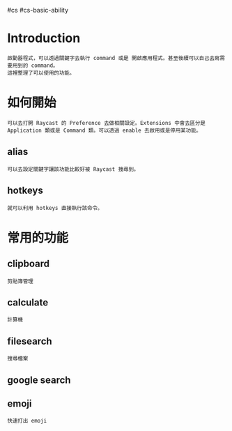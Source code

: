 #cs #cs-basic-ability 

# Introduction
	啟動器程式，可以透過關鍵字去執行 command 或是 開啟應用程式。甚至後續可以自己去寫需要用到的 command。
	這裡整理了可以使用的功能。

# 如何開始
	可以去打開 Raycast 的 Preference 去做相關設定。Extensions 中會去區分是 Application 類或是 Command 類。可以透過 enable 去啟用或是停用某功能。
## alias
	可以去設定關鍵字讓該功能比較好被 Raycast 搜尋到。
## hotkeys
	就可以利用 hotkeys 直接執行該命令。

# 常用的功能
## clipboard
	剪貼簿管理
## calculate 
	計算機
## filesearch
	搜尋檔案
## google search
## emoji
	快速打出 emoji